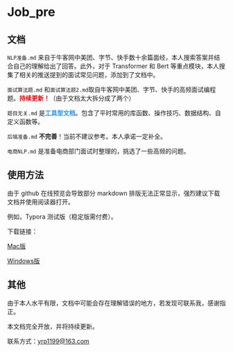 # Job_pre

## 文档

`NLP准备.md` 来自于牛客网中美团、字节、快手数十余篇面经，本人搜索答案并结合自己的理解给出了回答。此外，对于 Transformer 和 Bert 等重点模块，本人搜集了相关的推送提到的面试常见问题，添加到了文档中。

`面试算法题.md` 和`面试算法题2.md`取自牛客网中美团、字节、快手的高频面试编程题。<font color=red>**持续更新！**</font>（由于文档太大拆分成了两个）

`题目无关.md` 是<font color=dodgerblue>**工具型文档**</font>。包含了平时常用的库函数、操作技巧、数据结构、自定义函数等。

`后端准备.md` **不完善**！当前不建议参考。本人承诺一定补全。

`电商NLP.md` 是准备电商部门面试时整理的，挑选了一些高频的问题。



## 使用方法

由于 github 在线预览会导致部分 markdown 排版无法正常显示，强烈建议下载文档并使用阅读器打开。

例如，Typora 测试版（稳定版需付费）。

下载链接：

[Mac版](https://download.typora.io/mac/Typora-0.11.18.dmg)

[Windows版](https://download.typora.io/windows/typora-update-x64-1117.exe)



## 其他

由于本人水平有限，文档中可能会存在理解错误的地方，若发现可联系我，感谢指正。

本文档完全开放，并将持续更新。

联系方式：yrp1199@163.com
